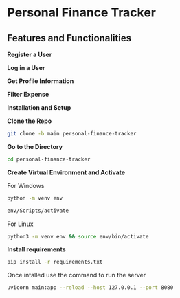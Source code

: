 # Personal Finance Tracker

## Features and Functionalities

**Register a User**

**Log in a User**

**Get Profile Information**

**Filter Expense**

**Installation and Setup**

**Clone the Repo**

```bash
git clone -b main personal-finance-tracker
```

**Go to the Directory**

```bash
cd personal-finance-tracker
```

**Create Virtual Environment and Activate**

For Windows

```bash
python -m venv env

env/Scripts/activate
```

For Linux

```bash
python3 -m venv env && source env/bin/activate
```

**Install requirements**

```bash
pip install -r requirements.txt
```

Once intalled use the command to run the server

```bash
uvicorn main:app --reload --host 127.0.0.1 --port 8080
```
